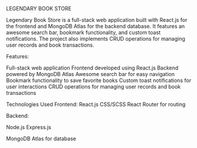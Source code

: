 
LEGENDARY BOOK STORE

Legendary Book Store is a full-stack web application built with React.js for the frontend and MongoDB Atlas for the backend database. It features an awesome search bar, bookmark functionality, and custom toast notifications. The project also implements CRUD operations for managing user records and book transactions.

Features:

Full-stack web application
Frontend developed using React.js
Backend powered by MongoDB Atlas
Awesome search bar for easy navigation
Bookmark functionality to save favorite books
Custom toast notifications for user interactions
CRUD operations for managing user records and book transactions

Technologies Used
Frontend:
React.js
CSS/SCSS
React Router for routing

Backend:

Node.js
Express.js

MongoDB Atlas for database
